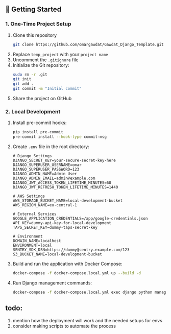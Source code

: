 ## 🚀 Getting Started

### 1. One-Time Project Setup

1. Clone this repository
    ```bash
    git clone https://github.com/omargawdat/Gawdat_Django_Template.git
    ```
2. Replace `temp_project` with your `project name`
3. Uncomment the `.gitignore` file
4. Initialize the Git repository:
   ```bash
   sudo rm -r .git
   git init
   git add .
   git commit -m "Initial commit"
   ```
5. Share the project on GitHub

### 2. Local Development

1. Install pre-commit hooks:
   ```bash
   pip install pre-commit
   pre-commit install --hook-type commit-msg
   ```

2. Create `.env` file in the root directory:
   ```
   # Django Settings
   DJANGO_SECRET_KEY=your-secure-secret-key-here
   DJANGO_SUPERUSER_USERNAME=omar
   DJANGO_SUPERUSER_PASSWORD=123
   DJANGO_ADMIN_NAME=Admin User
   DJANGO_ADMIN_EMAIL=admin@example.com
   DJANGO_JWT_ACCESS_TOKEN_LIFETIME_MINUTES=60
   DJANGO_JWT_REFRESH_TOKEN_LIFETIME_MINUTES=1440

   # AWS Settings
   AWS_STORAGE_BUCKET_NAME=local-development-bucket
   AWS_REGION_NAME=eu-central-1

   # External Services
   GOOGLE_APPLICATION_CREDENTIALS=/app/google-credentials.json
   API_KEY=dummy-api-key-for-local-development
   TAPS_SECRET_KEY=dummy-taps-secret-key

   # Environment
   DOMAIN_NAME=localhost
   ENVIRONMENT=local
   SENTRY_SDK_DSN=https://dummy@sentry.example.com/123
   S3_BUCKET_NAME=local-development-bucket
   ```

3. Build and run the application with Docker Compose:
   ```bash
   docker-compose -f docker-compose.local.yml up --build -d
   ```

4. Run Django management commands:
   ```bash
   docker-compose -f docker-compose.local.yml exec django python manage.py [command]
   ```

## todo:

1. mention how the deployment will work and the needed setups for envs
2. consider making scripts to automate the process
